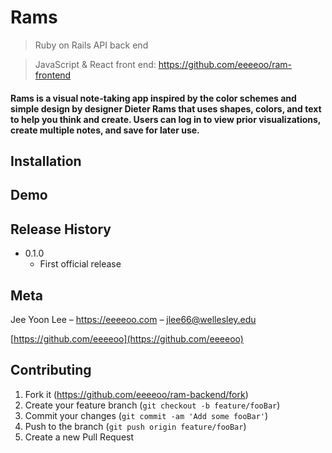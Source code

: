# Rams

> Ruby on Rails API back end 

> JavaScript & React front end: https://github.com/eeeeoo/ram-frontend

#### Rams is a visual note-taking app inspired by the color schemes and simple design by designer Dieter Rams that uses shapes, colors, and text to help you think and create. Users can log in to view prior visualizations, create multiple notes, and save for later use. 

## Installation

## Demo

## Release History
* 0.1.0
    * First official release

## Meta

Jee Yoon Lee – https://eeeeoo.com – jlee66@wellesley.edu

[https://github.com/eeeeoo](https://github.com/eeeeoo)

## Contributing

1. Fork it (<https://github.com/eeeeoo/ram-backend/fork>)
2. Create your feature branch (`git checkout -b feature/fooBar`)
3. Commit your changes (`git commit -am 'Add some fooBar'`)
4. Push to the branch (`git push origin feature/fooBar`)
5. Create a new Pull Request

